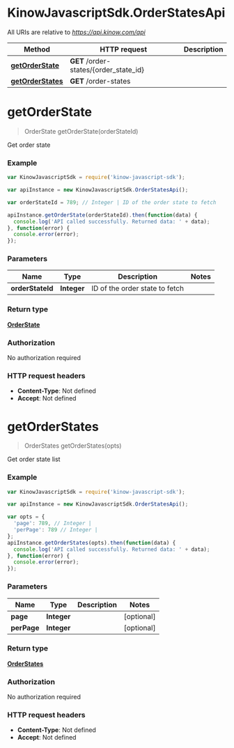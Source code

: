 # KinowJavascriptSdk.OrderStatesApi

All URIs are relative to *https://api.kinow.com/api*

Method | HTTP request | Description
------------- | ------------- | -------------
[**getOrderState**](OrderStatesApi.md#getOrderState) | **GET** /order-states/{order_state_id} | 
[**getOrderStates**](OrderStatesApi.md#getOrderStates) | **GET** /order-states | 


<a name="getOrderState"></a>
# **getOrderState**
> OrderState getOrderState(orderStateId)



Get order state

### Example
```javascript
var KinowJavascriptSdk = require('kinow-javascript-sdk');

var apiInstance = new KinowJavascriptSdk.OrderStatesApi();

var orderStateId = 789; // Integer | ID of the order state to fetch

apiInstance.getOrderState(orderStateId).then(function(data) {
  console.log('API called successfully. Returned data: ' + data);
}, function(error) {
  console.error(error);
});

```

### Parameters

Name | Type | Description  | Notes
------------- | ------------- | ------------- | -------------
 **orderStateId** | **Integer**| ID of the order state to fetch | 

### Return type

[**OrderState**](OrderState.md)

### Authorization

No authorization required

### HTTP request headers

 - **Content-Type**: Not defined
 - **Accept**: Not defined

<a name="getOrderStates"></a>
# **getOrderStates**
> OrderStates getOrderStates(opts)



Get order state list

### Example
```javascript
var KinowJavascriptSdk = require('kinow-javascript-sdk');

var apiInstance = new KinowJavascriptSdk.OrderStatesApi();

var opts = { 
  'page': 789, // Integer | 
  'perPage': 789 // Integer | 
};
apiInstance.getOrderStates(opts).then(function(data) {
  console.log('API called successfully. Returned data: ' + data);
}, function(error) {
  console.error(error);
});

```

### Parameters

Name | Type | Description  | Notes
------------- | ------------- | ------------- | -------------
 **page** | **Integer**|  | [optional] 
 **perPage** | **Integer**|  | [optional] 

### Return type

[**OrderStates**](OrderStates.md)

### Authorization

No authorization required

### HTTP request headers

 - **Content-Type**: Not defined
 - **Accept**: Not defined

